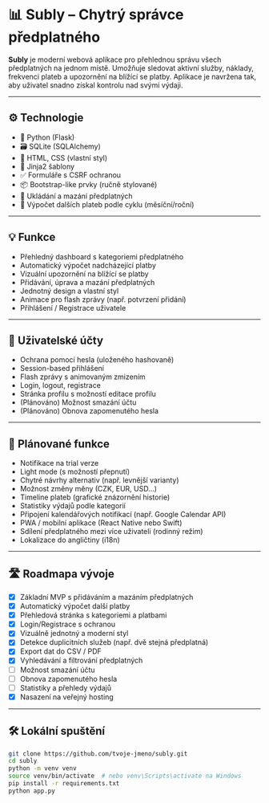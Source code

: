 

# 📊 Subly – Chytrý správce předplatného

**Subly** je moderní webová aplikace pro přehlednou správu všech předplatných na jednom místě. Umožňuje sledovat aktivní služby, náklady, frekvenci plateb a upozornění na blížící se platby. Aplikace je navržena tak, aby uživatel snadno získal kontrolu nad svými výdaji.

---

## ⚙️ Technologie

- 🐍 Python (Flask)
- 🗃 SQLite (SQLAlchemy)
- 🎨 HTML, CSS (vlastní styl)
- 📄 Jinja2 šablony
- ✅ Formuláře s CSRF ochranou
- 📦 Bootstrap-like prvky (ručně stylované)
- 💾 Ukládání a mazání předplatných
- 📅 Výpočet dalších plateb podle cyklu (měsíční/roční)

---

## 💡 Funkce

- Přehledný dashboard s kategoriemi předplatného
- Automatický výpočet nadcházející platby
- Vizuální upozornění na blížící se platby
- Přidávání, úprava a mazání předplatných
- Jednotný design a vlastní styl
- Animace pro flash zprávy (např. potvrzení přidání)
- Přihlášení / Registrace uživatele

---

## 🔐 Uživatelské účty

- Ochrana pomocí hesla (uloženého hashovaně)
- Session-based přihlášení
- Flash zprávy s animovaným zmizením
- Login, logout, registrace
- Stránka profilu s možností editace profilu
- (Plánováno) Možnost smazání účtu
- (Plánováno) Obnova zapomenutého hesla

---

## 🚀 Plánované funkce

- Notifikace na trial verze
- Light mode (s možností přepnutí)
- Chytré návrhy alternativ (např. levnější varianty)
- Možnost změny měny (CZK, EUR, USD...)
- Timeline plateb (grafické znázornění historie)
- Statistiky výdajů podle kategorií
- Připojení kalendářových notifikací (např. Google Calendar API)
- PWA / mobilní aplikace (React Native nebo Swift)
- Sdílení předplatného mezi více uživateli (rodinný režim)
- Lokalizace do angličtiny (i18n)

---

## 🛣 Roadmapa vývoje

- [x] Základní MVP s přidáváním a mazáním předplatných
- [x] Automatický výpočet další platby
- [x] Přehledová stránka s kategoriemi a platbami
- [x] Login/Registrace s ochranou
- [x] Vizuálně jednotný a moderní styl
- [x] Detekce duplicitních služeb (např. dvě stejná předplatná)
- [x] Export dat do CSV / PDF
- [x] Vyhledávání a filtrování předplatných
- [ ] Možnost smazání účtu
- [ ] Obnova zapomenutého hesla
- [ ] Statistiky a přehledy výdajů
- [x] Nasazení na veřejný hosting

---

## 🛠 Lokální spuštění

```bash
git clone https://github.com/tvoje-jmeno/subly.git
cd subly
python -m venv venv
source venv/bin/activate  # nebo venv\Scripts\activate na Windows
pip install -r requirements.txt
python app.py
```
